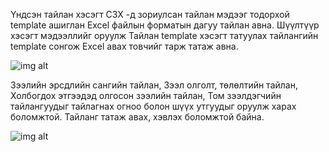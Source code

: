 
Үндсэн тайлан хэсэгт СЗХ -д зориулсан тайлан мэдээг тодорхой template ашиглан Excel файлын форматын дагуу тайлан авна. Шүүлтүүр хэсэгт мэдээллийг оруулж Тайлан template хэсэгт татуулах тайлангийн template сонгож Excel авах товчийг тарж татаж авна. 


![img alt](/img/image-44.png)

Зээлийн эрсдлийн сангийн тайлан, Зээл олголт, төлөлтийн тайлан, Холбогдох этгээдэд олгосон зээлийн тайлан, Том зээлдэгчийн тайлангуудыг  тайлагнах огноо болон шүүх утгуудыг оруулж харах боломжтой.  Тайланг татаж авах, хэвлэх боломжтой байна.  
 
 
![img alt](/img/image-45.png)